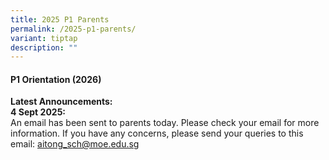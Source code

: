 ```yaml
---
title: 2025 P1 Parents
permalink: /2025-p1-parents/
variant: tiptap
description: ""
---
```

<h4>P1 Orientation (2026)</h4>
<p><strong>Latest Announcements:</strong>
<br><strong>4 Sept 2025:</strong>
<br>An email has been sent to parents today. Please check your email for more
information. If you have any concerns, please send your queries to this
email: <a href="mailto:aitong_sch@moe.edu.sg" rel="noopener noreferrer nofollow" target="_blank">aitong_sch@moe.edu.sg</a>
</p>